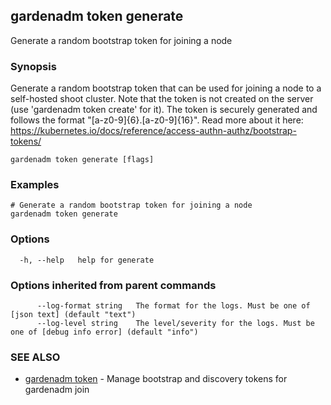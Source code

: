 ## gardenadm token generate

Generate a random bootstrap token for joining a node

### Synopsis

Generate a random bootstrap token that can be used for joining a node to a self-hosted shoot cluster.
Note that the token is not created on the server (use 'gardenadm token create' for it).
The token is securely generated and follows the format "[a-z0-9]{6}.[a-z0-9]{16}".
Read more about it here: https://kubernetes.io/docs/reference/access-authn-authz/bootstrap-tokens/

```
gardenadm token generate [flags]
```

### Examples

```
# Generate a random bootstrap token for joining a node
gardenadm token generate
```

### Options

```
  -h, --help   help for generate
```

### Options inherited from parent commands

```
      --log-format string   The format for the logs. Must be one of [json text] (default "text")
      --log-level string    The level/severity for the logs. Must be one of [debug info error] (default "info")
```

### SEE ALSO

* [gardenadm token](gardenadm_token.md)	 - Manage bootstrap and discovery tokens for gardenadm join

